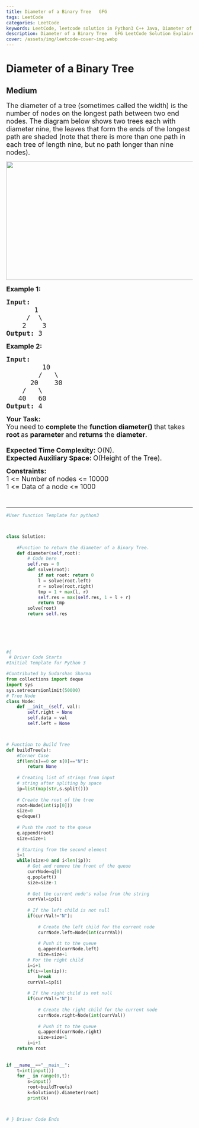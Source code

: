 ```yaml
---
title: Diameter of a Binary Tree   GFG
tags: LeetCode
categories: LeetCode
keywords: LeetCode, leetcode solution in Python3 C++ Java, Diameter of a Binary Tree - GFG solution
description: Diameter of a Binary Tree   GFG LeetCode Solution Explained
cover: /assets/img/leetcode-cover-img.webp
---
```





# Diameter of a Binary Tree
## Medium
<div class="problems_problem_content__Xm_eO"><p><span style="font-size:18px">The diameter of a tree (sometimes called the width) is the number of nodes on the longest path between two end nodes. The diagram below shows two trees each with diameter nine, the leaves that form the ends of the longest path are shaded (note that there is more than one path in each tree of length nine, but no path longer than nine nodes).&nbsp;</span></p>

<p><span style="font-size:18px"><a href="http://geeksforgeeks.org/wp-content/uploads/tree_diameter.GIF"><img alt="" class="aligncenter size-full wp-image-5737" src="https://contribute.geeksforgeeks.org/wp-content/uploads/diameter.jpg" style="height:319px; width:635px" title="tree_diameter"></a></span></p>

<p><span style="font-size:18px"><strong>Example 1:</strong></span></p>

<pre><span style="font-size:18px"><strong>Input:
</strong>&nbsp;&nbsp;&nbsp;&nbsp;   1
 &nbsp;&nbsp;&nbsp; /&nbsp;&nbsp;\
 &nbsp;&nbsp; 2 &nbsp;&nbsp; 3
<strong>Output: </strong>3</span>
</pre>

<p><span style="font-size:18px"><strong>Example 2:</strong></span></p>

<pre><span style="font-size:18px"><strong>Input:
</strong>&nbsp;&nbsp;&nbsp;&nbsp;&nbsp;&nbsp;&nbsp;&nbsp;&nbsp;10
 &nbsp;&nbsp;&nbsp;&nbsp;&nbsp;&nbsp; /&nbsp;&nbsp; \
 &nbsp;&nbsp;&nbsp;&nbsp; 20&nbsp;&nbsp;&nbsp; 30
 &nbsp;&nbsp; /&nbsp;&nbsp; \ 
&nbsp;&nbsp; 40&nbsp;&nbsp; 60
<strong>Output: </strong>4
</span></pre>

<p><strong><span style="font-size:18px">Your Task:</span></strong><br>
<span style="font-size:18px">You need to <strong>complete </strong>the <strong>function diameter()&nbsp;</strong>that takes <strong>root&nbsp;</strong>as <strong>parameter </strong>and <strong>returns </strong>the <strong>diameter</strong>.<br>
<br>
<strong>Expected Time Complexity:&nbsp;</strong>O(N).<br>
<strong>Expected Auxiliary Space:&nbsp;</strong>O(Height of the Tree).</span></p>

<p><span style="font-size:18px"><strong>Constraints:</strong><br>
1 &lt;= Number of nodes &lt;= 10000<br>
1 &lt;= Data of a node &lt;= 1000</span></p>

<p dir="ltr">&nbsp;</p>
</div>

---




```python
#User function Template for python3



class Solution:
    
    #Function to return the diameter of a Binary Tree.
    def diameter(self,root):
        # Code here
        self.res = 0
        def solve(root):
            if not root: return 0
            l = solve(root.left)
            r = solve(root.right)
            tmp = 1 + max(l, r)
            self.res = max(self.res, 1 + l + r)
            return tmp
        solve(root)
        return self.res
        
        
        
        


#{ 
 # Driver Code Starts
#Initial Template for Python 3

#Contributed by Sudarshan Sharma
from collections import deque
import sys
sys.setrecursionlimit(50000)
# Tree Node
class Node:
    def __init__(self, val):
        self.right = None
        self.data = val
        self.left = None



# Function to Build Tree   
def buildTree(s):
    #Corner Case
    if(len(s)==0 or s[0]=="N"):           
        return None
        
    # Creating list of strings from input 
    # string after spliting by space
    ip=list(map(str,s.split()))
    
    # Create the root of the tree
    root=Node(int(ip[0]))                     
    size=0
    q=deque()
    
    # Push the root to the queue
    q.append(root)                            
    size=size+1 
    
    # Starting from the second element
    i=1                                       
    while(size>0 and i<len(ip)):
        # Get and remove the front of the queue
        currNode=q[0]
        q.popleft()
        size=size-1
        
        # Get the current node's value from the string
        currVal=ip[i]
        
        # If the left child is not null
        if(currVal!="N"):
            
            # Create the left child for the current node
            currNode.left=Node(int(currVal))
            
            # Push it to the queue
            q.append(currNode.left)
            size=size+1
        # For the right child
        i=i+1
        if(i>=len(ip)):
            break
        currVal=ip[i]
        
        # If the right child is not null
        if(currVal!="N"):
            
            # Create the right child for the current node
            currNode.right=Node(int(currVal))
            
            # Push it to the queue
            q.append(currNode.right)
            size=size+1
        i=i+1
    return root
    
    
if __name__=="__main__":
    t=int(input())
    for _ in range(0,t):
        s=input()
        root=buildTree(s)
        k=Solution().diameter(root)
        print(k)



# } Driver Code Ends
```

